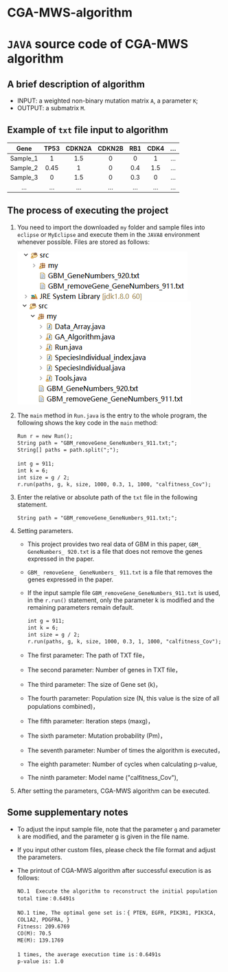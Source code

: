 # CGA-MWS-algorithm

# `JAVA` source code of CGA-MWS algorithm 

## A brief description of algorithm

* INPUT: a weighted non-binary mutation matrix `A`, a parameter `K`;
* OUTPUT: a submatrix `M`.

## Example of `txt` file input to algorithm

| Gene | TP53 | CDKN2A | CDKN2B| RB1 | CDK4| … |
| :--: | :--: | :--: | :--: | :--: | :--: | :--: |
| Sample_1 | 1 | 1.5 | 0 | 0 | 1 | … |
| Sample_2 | 0.45 | 1 | 0 | 0.4 | 1.5 | … |
| Sample_3 | 0 | 1.5 | 0 | 0.3 | 0 | … |
| … | … | … | … | … | … | … |

## The process of executing the project

1. You need to import the downloaded `my` folder and sample files into `eclipse` or `MyEclipse` and execute them in the `JAVA8` environment whenever possible. Files are stored as follows:</br>

   ![image](Resource_storage_display-1.png)
   ![image](Resource_storage_display-2.png)
   
2. The `main` method in `Run.java` is the entry to the whole program, the following shows the key code in the `main` method:
  
       Run r = new Run();
       String path = "GBM_removeGene_GeneNumbers_911.txt;";
       String[] paths = path.split(";");
        
       int g = 911;
       int k = 6;
       int size = g / 2;
       r.run(paths, g, k, size, 1000, 0.3, 1, 1000, "calfitness_Cov");
   

3. Enter the relative or absolute path of the `txt` file in the following statement.

       String path = "GBM_removeGene_GeneNumbers_911.txt;";
   
4. Setting parameters.
   * This project provides two real data of GBM in this paper, `GBM_ GeneNumbers_ 920.txt` is a file that does not remove the genes expressed in the paper.
   * `GBM_ removeGene_ GeneNumbers_ 911.txt` is a file that removes the genes expressed in the paper.
   * If the input sample file `GBM_removeGene_GeneNumbers_911.txt` is used, in the `r.run()` statement, only the parameter k is modified and the remaining parameters remain default.
   
         int g = 911;
         int k = 6;
         int size = g / 2;
         r.run(paths, g, k, size, 1000, 0.3, 1, 1000, "calfitness_Cov");
 
   * The first   parameter:  The path of TXT file，
   * The second  parameter:  Number of genes in TXT file，
   * The third   parameter:  The size of Gene set (k)，
   * The fourth  parameter:  Population size (N, this value is the size of all populations combined)，
   * The fifth   parameter:  Iteration steps (maxg)，
   * The sixth   parameter:  Mutation probability (Pm)，
   * The seventh parameter:  Number of times the algorithm is executed，
   * The eighth  parameter:  Number of cycles when calculating p-value,
   * The ninth   parameter:  Model name ("calfitness_Cov"),

5. After setting the parameters, CGA-MWS algorithm can be executed.

## Some supplementary notes

* To adjust the input sample file, note that the parameter `g` and parameter `k` are modified, and the parameter g is given in the file name.
* If you input other custom files, please check the file format and adjust the parameters.
* The printout of CGA-MWS algorithm after successful execution is as follows:

      NO.1  Execute the algorithm to reconstruct the initial population
      total time：0.6491s

      NO.1 time, The optimal gene set is：{ PTEN, EGFR, PIK3R1, PIK3CA, COL1A2, PDGFRA, }
      Fitness: 209.6769
      CO(M): 70.5
      ME(M): 139.1769

      1 times, the average execution time is：0.6491s
      p-value is: 1.0

